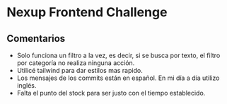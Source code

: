 # Nexup Frontend Challenge

## Comentarios
- Solo funciona un filtro a la vez, es decir, si se busca por texto, el filtro por categoría no realiza ninguna acción.
- Utilicé tailwind para dar estilos mas rapido.
- Los mensajes de los commits están en español. En mi día a día utilizo inglés.
- Falta el punto del stock para ser justo con el tiempo establecido.
